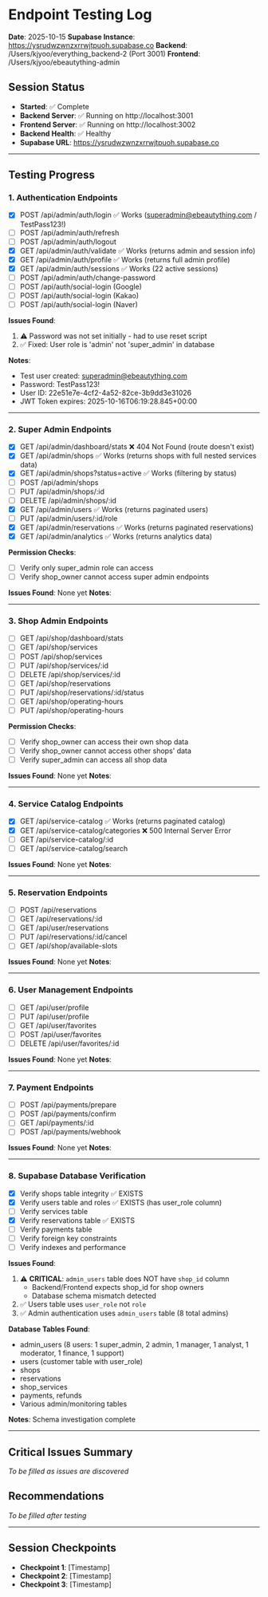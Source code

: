 # Endpoint Testing Log
**Date**: 2025-10-15
**Supabase Instance**: https://ysrudwzwnzxrrwjtpuoh.supabase.co
**Backend**: /Users/kjyoo/everything_backend-2 (Port 3001)
**Frontend**: /Users/kjyoo/ebeautything-admin

## Session Status
- **Started**: ✅ Complete
- **Backend Server**: ✅ Running on http://localhost:3001
- **Frontend Server**: ✅ Running on http://localhost:3002
- **Backend Health**: ✅ Healthy
- **Supabase URL**: https://ysrudwzwnzxrrwjtpuoh.supabase.co

---

## Testing Progress

### 1. Authentication Endpoints
- [x] POST /api/admin/auth/login ✅ Works (superadmin@ebeautything.com / TestPass123!)
- [ ] POST /api/admin/auth/refresh
- [ ] POST /api/admin/auth/logout
- [x] GET /api/admin/auth/validate ✅ Works (returns admin and session info)
- [x] GET /api/admin/auth/profile ✅ Works (returns full admin profile)
- [x] GET /api/admin/auth/sessions ✅ Works (22 active sessions)
- [ ] POST /api/admin/auth/change-password
- [ ] POST /api/auth/social-login (Google)
- [ ] POST /api/auth/social-login (Kakao)
- [ ] POST /api/auth/social-login (Naver)

**Issues Found**:
1. ⚠️ Password was not set initially - had to use reset script
2. ✅ Fixed: User role is 'admin' not 'super_admin' in database

**Notes**:
- Test user created: superadmin@ebeautything.com
- Password: TestPass123!
- User ID: 22e51e7e-4cf2-4a52-82ce-3b9dd3e31026
- JWT Token expires: 2025-10-16T06:19:28.845+00:00

---

### 2. Super Admin Endpoints
- [x] GET /api/admin/dashboard/stats ❌ 404 Not Found (route doesn't exist)
- [x] GET /api/admin/shops ✅ Works (returns shops with full nested services data)
- [x] GET /api/admin/shops?status=active ✅ Works (filtering by status)
- [ ] POST /api/admin/shops
- [ ] PUT /api/admin/shops/:id
- [ ] DELETE /api/admin/shops/:id
- [x] GET /api/admin/users ✅ Works (returns paginated users)
- [ ] PUT /api/admin/users/:id/role
- [x] GET /api/admin/reservations ✅ Works (returns paginated reservations)
- [x] GET /api/admin/analytics ✅ Works (returns analytics data)

**Permission Checks**:
- [ ] Verify only super_admin role can access
- [ ] Verify shop_owner cannot access super admin endpoints

**Issues Found**: None yet
**Notes**:

---

### 3. Shop Admin Endpoints
- [ ] GET /api/shop/dashboard/stats
- [ ] GET /api/shop/services
- [ ] POST /api/shop/services
- [ ] PUT /api/shop/services/:id
- [ ] DELETE /api/shop/services/:id
- [ ] GET /api/shop/reservations
- [ ] PUT /api/shop/reservations/:id/status
- [ ] GET /api/shop/operating-hours
- [ ] PUT /api/shop/operating-hours

**Permission Checks**:
- [ ] Verify shop_owner can access their own shop data
- [ ] Verify shop_owner cannot access other shops' data
- [ ] Verify super_admin can access all shop data

**Issues Found**: None yet
**Notes**:

---

### 4. Service Catalog Endpoints
- [x] GET /api/service-catalog ✅ Works (returns paginated catalog)
- [x] GET /api/service-catalog/categories ❌ 500 Internal Server Error
- [ ] GET /api/service-catalog/:id
- [ ] GET /api/service-catalog/search

**Issues Found**: None yet
**Notes**:

---

### 5. Reservation Endpoints
- [ ] POST /api/reservations
- [ ] GET /api/reservations/:id
- [ ] GET /api/user/reservations
- [ ] PUT /api/reservations/:id/cancel
- [ ] GET /api/shop/available-slots

**Issues Found**: None yet
**Notes**:

---

### 6. User Management Endpoints
- [ ] GET /api/user/profile
- [ ] PUT /api/user/profile
- [ ] GET /api/user/favorites
- [ ] POST /api/user/favorites
- [ ] DELETE /api/user/favorites/:id

**Issues Found**: None yet
**Notes**:

---

### 7. Payment Endpoints
- [ ] POST /api/payments/prepare
- [ ] POST /api/payments/confirm
- [ ] GET /api/payments/:id
- [ ] POST /api/payments/webhook

**Issues Found**: None yet
**Notes**:

---

### 8. Supabase Database Verification
- [x] Verify shops table integrity ✅ EXISTS
- [x] Verify users table and roles ✅ EXISTS (has user_role column)
- [ ] Verify services table
- [x] Verify reservations table ✅ EXISTS
- [ ] Verify payments table
- [ ] Verify foreign key constraints
- [ ] Verify indexes and performance

**Issues Found**:
1. ⚠️ **CRITICAL**: `admin_users` table does NOT have `shop_id` column
   - Backend/Frontend expects shop_id for shop owners
   - Database schema mismatch detected
2. ✅ Users table uses `user_role` not `role`
3. ✅ Admin authentication uses `admin_users` table (8 total admins)

**Database Tables Found**:
- admin_users (8 users: 1 super_admin, 2 admin, 1 manager, 1 analyst, 1 moderator, 1 finance, 1 support)
- users (customer table with user_role)
- shops
- reservations
- shop_services
- payments, refunds
- Various admin/monitoring tables

**Notes**: Schema investigation complete

---

## Critical Issues Summary
*To be filled as issues are discovered*

## Recommendations
*To be filled after testing*

---

## Session Checkpoints
- **Checkpoint 1**: [Timestamp]
- **Checkpoint 2**: [Timestamp]
- **Checkpoint 3**: [Timestamp]
